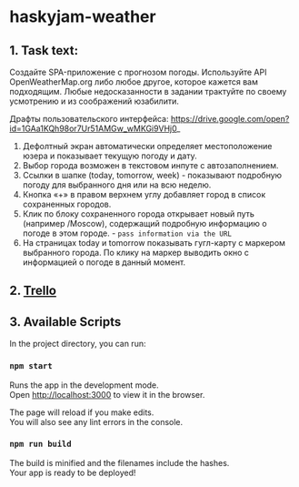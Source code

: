 # haskyjam-weather

## 1. Task text:

Создайте SPA-приложение с прогнозом погоды. Используйте API OpenWeatherMap.org либо любое другое, которое кажется вам подходящим. Любые недосказанности в задании трактуйте по своему усмотрению и из соображений юзабилити.

Драфты пользовательского интерфейса: 
https://drive.google.com/open?id=1GAa1KQh98or7Ur51AMGw_wMKGi9VHj0_

1) Дефолтный экран автоматически определяет местоположение юзера и показывает текущую погоду и дату. 
2) Выбор города возможен в текстовом инпуте с автозаполнением.
3) Ссылки в шапке (today, tomorrow, week) - показывают подробную погоду для выбранного дня или на всю неделю. 
4) Кнопка «+» в правом верхнем углу добавляет город в список сохраненных городов.
5) Клик по блоку сохраненного города открывает новый путь (например /Moscow), содержащий подробную информацию о погоде в этом городе. - `pass information via the URL`
6) На страницах today и tomorrow показывать гугл-карту с маркером выбранного города. По клику на маркер выводить окно с информацией о погоде в данный момент. 

## 2. [Trello](https://trello.com/b/jFjR7ocW/haskyjam-weather)


## 3. Available Scripts

In the project directory, you can run:

### `npm start`

Runs the app in the development mode.<br />
Open [http://localhost:3000](http://localhost:3000) to view it in the browser.

The page will reload if you make edits.<br />
You will also see any lint errors in the console.

### `npm run build`

The build is minified and the filenames include the hashes.<br />
Your app is ready to be deployed!